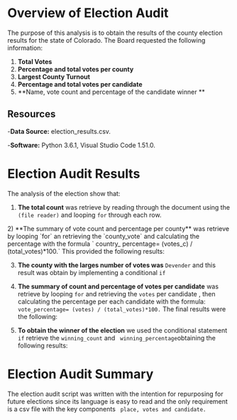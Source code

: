 # Overview of Election Audit 
The purpose of this analysis is to obtain the results of the county election results for the state of Colorado. The Board requested the following information:
 1)	**Total Votes**
 2)	**Percentage and total votes per county**
 3)	**Largest County Turnout**
 4)	**Percentage and total votes per candidate**
 5)	**Name, vote count and percentage of the candidate winner **

## Resources 
-**Data Source:** election_results.csv.

-**Software:** Python 3.6.1, Visual Studio Code 1.51.0.

# Election Audit Results 

The analysis of the election show that:

1)	**The total count** was retrieve by reading through the document using the `(file reader)` and looping `for`   through each row. 
<screen shot >
2)	**The summary of vote count and percentage per county** was retrieve by looping `for` an retrieving the `county_vote` and calculating the percentage with the formula ` country_ percentage= (votes_c) / (total_votes)*100.` This provided the following results: 
<Screen Shot> 
  
3)	**The county with the larges number of votes was** `Devender` and this result was obtain by implementing a conditional `if` 

4)	**The summary of count and percentage of votes per candidate** was retrieve by looping `for` and retrieving the  `votes` per candidate , then calculating the percentage per each candidate with the formula: `vote_percentage= (votes) / (total_votes)*100.` The final results were the following: 

<screen shoot> 

5)	**To obtain the winner of the election** we used the conditional statement `if` retrieve the  `winning_count` and ` winning_percentage`obtaining the following results:  

<Screen shoot> 

# Election Audit Summary
The election audit script was written with the intention for repurposing for future elections since its language is easy to read and the only requirement is a csv  file with the key components  ` place, votes and candidate.` 
